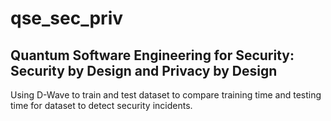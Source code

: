 # qse_sec_priv
## Quantum Software Engineering for Security: Security by Design and Privacy by Design

Using D-Wave to train and test dataset to compare training time and testing time for dataset to detect security incidents.
